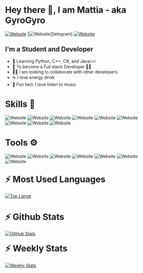 <h1>Hey there 👋, I am Mattia - aka GyroGyro</h1>

[![Website](https://img.shields.io/badge/instagram-%23E1306C.svg?&style=for-the-badge&logo=instagram&logoColor=white)][instagram]
[![Website](https://img.shields.io/badge/telegram-%230088CC.svg?&style=for-the-badge&logo=telegram&logoColor=white")][telegram]
[![Website](https://img.shields.io/badge/discord-%237289da.svg?&style=for-the-badge&logo=discord&logoColor=white)](GyroGyro#2055)

<h2>I'm a Student and Developer</h2>

- 🏫 Learning Python, C++, C#, and Java🔥🔥
- 🥅 To become a Full stack Developer 👩‍💻
- 👯‍♂️ I am looking to collaborate with other developers
- ☕ I love energy drink
- 🎉 Fun fact: I love listen to music

<h1>Skills 🚀</h1> 

![Website](https://img.shields.io/badge/python-%233776AB.svg?&style=for-the-badge&logo=python&logoColor=white)
![Website](https://img.shields.io/badge/java-%235382a1.svg?&style=for-the-badge&logo=java&logoColor=white)
![Website](https://img.shields.io/badge/javascript-%23F0DB4F.svg?&style=for-the-badge&logo=javascript&logoColor=white)
![Website](https://img.shields.io/badge/Flutter%20-%2302569B.svg?&style=for-the-badge&logo=Flutter&logoColor=white)
![Website](https://img.shields.io/badge/Django%20-%234ea94b.svg?&style=for-the-badge&logo=Django&logoColor=white)
![Website](https://img.shields.io/badge/MongoDB-%234ea94b.svg?&style=for-the-badge&logo=mongodb&logoColor=white)
![Website](https://img.shields.io/badge/html5%20-%23E34F26.svg?&style=for-the-badge&logo=html5&logoColor=white)
![Website](https://img.shields.io/badge/css3%20-%231572B6.svg?&style=for-the-badge&logo=css3&logoColor=white)
![Website](https://img.shields.io/badge/Apache%20Airflow%20-%23007A88.svg?&style=for-the-badge&logo=Apache-Airflow&logoColor=white)


<h1>Tools ⚙</h1>

![Website](https://img.shields.io/badge/Linux-%23FCC624.svg?&style=for-the-badge&logo=linux&logoColor=black)
![Website](https://img.shields.io/badge/GIT-%23F05032.svg?&style=for-the-badge&logo=git&logoColor=white)
![Website](https://img.shields.io/badge/GITHUB-%23181717.svg?&style=for-the-badge&logo=github&logoColor=white)
![Website](https://img.shields.io/badge/PyCharm-%23000000.svg?&style=for-the-badge&logo=pycharm&logoColor=white)
![Website](https://img.shields.io/badge/Eclipse-%232C2255.svg?&style=for-the-badge&logo=eclipse&logoColor=white)
![Website](https://img.shields.io/badge/VS--CODE-%23007ACC.svg?&style=for-the-badge&logo=visual-studio-code&logoColor=white)
![Website](https://img.shields.io/badge/AndroidStudio-%233DDC84.svg?&style=for-the-badge&logo=android-studio&logoColor=white)

<h1 style="margin-top:30px;">⚡ Most Used Languages</h1>

[![Top Langs](https://github-readme-stats.vercel.app/api/top-langs/?username=GyroGyro&langs_count=6&theme=dracula&hide_border=true)](https://github.com/GyroGyro/)

<h1>⚡ Github Stats</h1>

[![GitHub Stats](https://github-readme-stats.vercel.app/api?username=GyroGyro&count_private=true&show_icons=true&hide_border=true&theme=dracula)](https://github.com/pythonhubpy/)

<h1 style="margin-top:20px;">⚡ Weekly Stats</h1>

[![Weekly Stats](https://github-readme-stats.vercel.app/api/wakatime?username=GyroGyro&theme=dracula&hide_border=true)](https://github.com/GyroGyro/)


[telegram]: https://t.me/GyroGyro
[instagram]: https://www.instagram.com/GyroGyro.py
